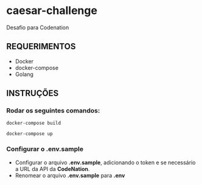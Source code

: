# caesar-challenge
Desafio para Codenation

## REQUERIMENTOS
* Docker
* docker-compose
* Golang

## INSTRUÇÕES
### Rodar os seguintes comandos:
`docker-compose build`

`docker-compose up`

### Configurar o .env.sample
* Configurar o arquivo **.env.sample**, adicionando o token e se necessário a URL da API da **CodeNation**.
* Renomear o arquivo **.env.sample** para **.env**
